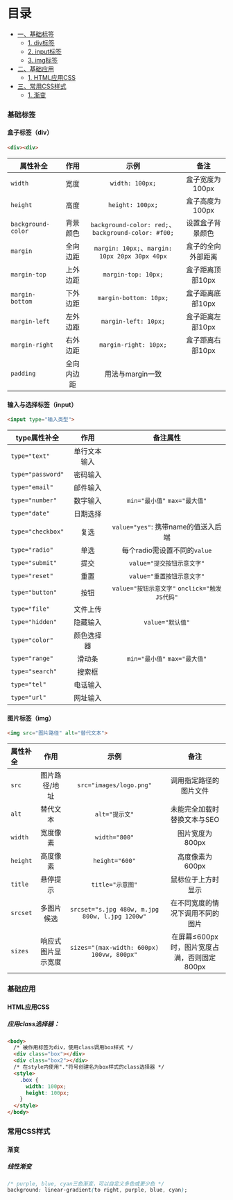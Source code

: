 # 目录
- [一、基础标签](#基础标签)
  - [1. div标签](#div)
  - [2. input标签](#input)
  - [3. img标签](#img)
- [二、基础应用](#基础应用)
  - [1. HTML应用CSS](#HTML应用CSS)
- [三、常用CSS样式](#常用CSS样式)
  - [1. 渐变](#渐变)

<a name="基础标签"></a>
### 基础标签
<a name="div"></a>
#### 盒子标签（div）
```html
<div><div>
```
|<div align="center">属性补全</div>|作用|示例|备注|
|:---------------------------------|:---:|:----:|:-----:|
|`width`|宽度|`width: 100px;`|盒子宽度为100px|
|`height`|高度|`height: 100px;`|盒子高度为100px|
|`background-color`|背景颜色|`background-color: red;`、`background-color: #f00;`|设置盒子背景颜色|
|`margin`|全向边距|`margin: 10px;`、`margin: 10px 20px 30px 40px`|盒子的全向外部距离|
|`margin-top`|上外边距|`margin-top: 10px;`|盒子距离顶部10px|
|`margin-bottom`|下外边距|`margin-bottom: 10px;`|盒子距离底部10px|
|`margin-left`|左外边距|`margin-left: 10px;`|盒子距离左部10px|
|`margin-right`|右外边距|`margin-right: 10px;`|盒子距离右部10px|
|`padding`|全向内边距|用法与margin一致||

<a name="input"></a>
#### 输入与选择标签（input）
```html
<input type="输入类型">
```
| <div align="center"> type属性补全 </div>  |       作用      |     备注属性     |
|:-----------------|:------------------:|:----------------------------------:|
| `type="text"`     | 单行文本输入       |                                    |
| `type="password"` | 密码输入           |                                    |
| `type="email"`    | 邮件输入           |                                    |
| `type="number"`   | 数字输入           | `min="最小值"` `max="最大值"`      |
| `type="date"`     | 日期选择           |                                    |
| `type="checkbox"` | 复选               | `value="yes"`: 携带name的值送入后端|
| `type="radio"`    | 单选               | 每个radio需设置不同的`value`       |
| `type="submit"`   | 提交               | `value="提交按钮示意文字"`         |
| `type="reset"`    | 重置               | `value="重置按钮示意文字"`         |
| `type="button"`   | 按钮               | `value="按钮示意文字"` `onclick="触发JS代码"` |
| `type="file"`     | 文件上传           |                                    |
| `type="hidden"`   | 隐藏输入           | `value="默认值"`                   |
| `type="color"`    | 颜色选择器         |                                    |
| `type="range"`    | 滑动条             | `min="最小值"` `max="最大值"`      |
| `type="search"`   | 搜索框             |                                    |
| `type="tel"`      | 电话输入           |                                    |
| `type="url"`      | 网址输入           |                                    |
<a name="img"></a>
#### 图片标签（img）
```html
<img src="图片路径" alt="替代文本">
```
|属性补全| 作用 |示例|备注|
|:------|:---:|:---:|:---:|
|`src`|图片路径/地址|`src="images/logo.png"`|调用指定路径的图片文件|
|`alt`|替代文本|`alt="提示文"`|未能完全加载时替换文本与SEO|
|`width`|宽度像素|`width="800"`|图片宽度为800px|
|`height`|高度像素|`height="600"`|高度像素为600px|
|`title`|悬停提示|`title="示意图"`|鼠标位于上方时显示|
|`srcset`|多图片候选|`srcset="s.jpg 480w, m.jpg 800w, l.jpg 1200w"`|在不同宽度的情况下调用不同的图片|
|`sizes`|响应式图片显示宽度|`sizes="(max-width: 600px) 100vw, 800px"`|在屏幕≤600px时，图片宽度占满，否则固定800px|
<a name="基础应用"></a>
### 基础应用
<a name="HTML应用CSS"></a>
#### HTML应用CSS
##### 应用class选择器：
```html
<body>
  /* 被作用标签为div，使用class调用box样式 */
  <div class="box"></div>
  <div class="box2"></div>
  /* 在style内使用"."符号创建名为box样式的class选择器 */
  <style>
    .box {
      width: 100px;
      height: 100px;
    }
  </style>
</body>
```
<a name="常用CSS样式"></a>
### 常用CSS样式
<a name="渐变"></a>
#### 渐变
##### 线性渐变
```css
/* purple, blue, cyan三色渐变，可以自定义多色或更少色 */
background: linear-gradient(to right, purple, blue, cyan);
```
